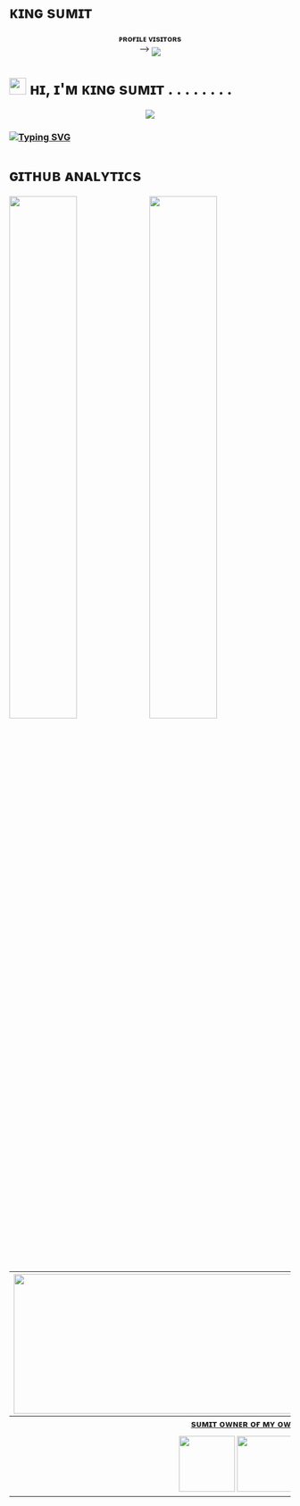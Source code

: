 # ᴋɪɴɢ sᴜᴍɪᴛ 


<p align="center">
    <b>ᴘʀᴏғɪʟᴇ ᴠɪsɪᴛᴏʀs</b><br>
 -->    <img align="middle" src="https://profile-counter.glitch.me/SumitX6069/count.svg" />
</p>


# <img src="https://user-images.githubusercontent.com/73097560/115834477-dbab4500-a447-11eb-908a-139a6edaec5c.gif" width="30px"> ʜɪ, ɪ'ᴍ ᴋɪɴɢ sᴜᴍɪᴛ . . . . . . . . 




<p align="center">
  <a href="https://t.me/wft_sumit"><img src="https://user-images.githubusercontent.com/77770753/117139498-f081c400-adc9-11eb-9aaf-f895a54ecc67.gif"></a>
    </p>
<p align="center">

</p>

<h3>

<!-- Your title -->


[![Typing SVG](https://readme-typing-svg.herokuapp.com?color=000000&lines=-%3E+Bots+Developer;-%3E+Web+Developer;-%3E+Graphic+Designer;-%3EYoutuber;-%3E+Music+Lover;-%3E+Programmer)](https://git.io/typing-svg)

    
<h1> ɢɪᴛʜᴜʙ ᴀɴᴀʟʏᴛɪᴄs </h1>
    
[<img src="https://github-readme-stats.vercel.app/api?username=SumitX6069&count_private=true&show_icons=true&theme=chartreuse-dark&custom_title=What%27s+the+craic?&include_all_commits=true&hide_border=true&bg_color=000000" width="49%">](https://github.com/SumitX6069) [<img src="https://github-readme-streak-stats.herokuapp.com/?user=SumitX6069&theme=chartreuse-dark&hide_border=True&bg_color=000000" width="49%">](https://github.com/SumitX6069)
    

<!-- Your badges
You can use the website to generate badges: https://shields.io/
-->
| <a href="https://t.me/wft_sumit"><img src="https://te.legra.ph/file/3f47f71b0412f10fffe4c.jpg" width="900px" height="250px" /></a> |
|:---------------------------------------------------------------------------------------------------------------------------------------: |
|       **[sᴜᴍɪᴛ ᴏᴡɴᴇʀ ᴏғ ᴍʏ ᴏᴡɴ ᴡᴏʀʟᴅ 🌎](https://t.me/NixaWorld)**                                                                                |
| <a href="https://t.me/NixaWorld"><img src="https://cdn4.iconfinder.com/data/icons/logos-and-brands/512/335_Telegram_logo-256.png" width="100px" height="100px"></a> <a href="https://www.instagram.com/SumitX"><img src="https://cdn2.iconfinder.com/data/icons/social-icons-33/128/Instagram-256.png" width="100px" height="100px"></a>                                                                                                                                                                <a href="https://www.youtube.com/channel/wft_sumit"><img src="https://cdn3.iconfinder.com/data/icons/2018-social-media-logotypes/1000/2018_social_media_popular_app_logo_youtube-256.png" width="100px" height="100px"></a>
    
    
